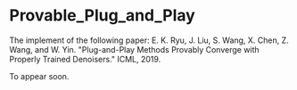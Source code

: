 # Provable_Plug_and_Play
The implement of the following paper:
E. K. Ryu, J. Liu, S. Wang, X. Chen, Z. Wang, and W. Yin. "Plug-and-Play Methods Provably Converge with Properly Trained Denoisers." ICML, 2019. 

To appear soon.
